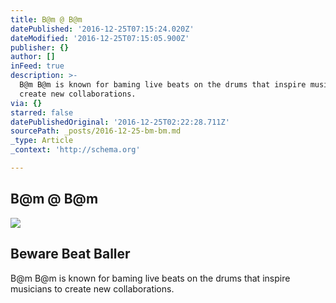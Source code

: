 ```yaml
---
title: B@m @ B@m
datePublished: '2016-12-25T07:15:24.020Z'
dateModified: '2016-12-25T07:15:05.900Z'
publisher: {}
author: []
inFeed: true
description: >-
  B@m B@m is known for baming live beats on the drums that inspire musicians to
  create new collaborations. 
via: {}
starred: false
datePublishedOriginal: '2016-12-25T02:22:28.711Z'
sourcePath: _posts/2016-12-25-bm-bm.md
_type: Article
_context: 'http://schema.org'

---
```

## B@m @ B@m

<article style=""><img src="https://the-grid-user-content.s3-us-west-2.amazonaws.com/47b855b9-607e-425a-a68b-247f2f80f21b.jpg" /><h1>Beware Beat Baller</h1><p>B@m B@m is known for baming live beats on the drums that inspire musicians to create new collaborations. </p></article>